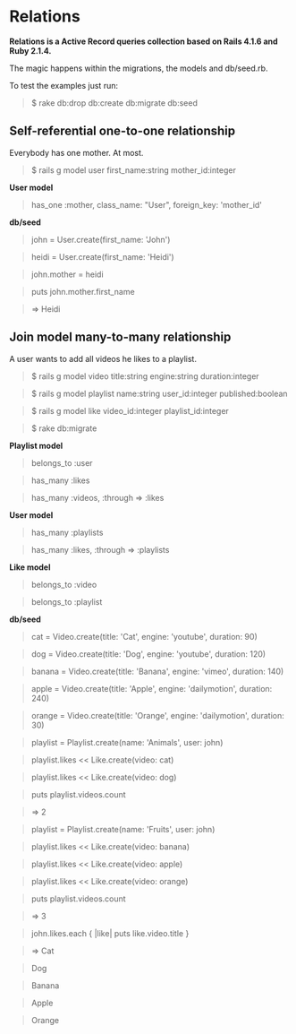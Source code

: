# Relations

**Relations is a Active Record queries collection based on Rails 4.1.6 and Ruby 2.1.4.**

The magic happens within the migrations, the models and db/seed.rb.

To test the examples just run:

> $ rake db:drop db:create db:migrate db:seed

## Self-referential one-to-one relationship
Everybody has one mother. At most.

> $ rails g model user first_name:string mother_id:integer

**User model**

> has_one :mother, class_name: "User", foreign_key: 'mother_id'

**db/seed**

> john = User.create(first_name: 'John')

> heidi = User.create(first_name: 'Heidi')

> john.mother = heidi

> puts john.mother.first_name

> => Heidi

## Join model many-to-many relationship
A user wants to add all videos he likes to a playlist.

> $ rails g model video title:string engine:string duration:integer

> $ rails g model playlist name:string user_id:integer published:boolean

> $ rails g model like video_id:integer playlist_id:integer

> $ rake db:migrate

**Playlist model**

> belongs_to :user

> has_many :likes

> has_many :videos, :through => :likes

**User model**

> has_many :playlists

> has_many :likes, :through => :playlists

**Like model**

> belongs_to :video

> belongs_to :playlist

**db/seed**

> cat    = Video.create(title: 'Cat', engine: 'youtube', duration: 90)

> dog    = Video.create(title: 'Dog', engine: 'youtube', duration: 120)

> banana = Video.create(title: 'Banana', engine: 'vimeo', duration: 140)

> apple  = Video.create(title: 'Apple', engine: 'dailymotion', duration: 240)

> orange = Video.create(title: 'Orange', engine: 'dailymotion', duration: 30)

> playlist = Playlist.create(name: 'Animals', user: john)

> playlist.likes << Like.create(video: cat)

> playlist.likes << Like.create(video: dog)

> puts playlist.videos.count

> => 2

> playlist = Playlist.create(name: 'Fruits', user: john)

> playlist.likes << Like.create(video: banana)

> playlist.likes << Like.create(video: apple)

> playlist.likes << Like.create(video: orange)

> puts playlist.videos.count

> => 3

> john.likes.each { |like| puts like.video.title } 

> => Cat

>    Dog

>    Banana

>    Apple

>    Orange
